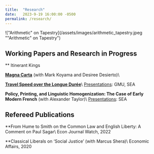 ```yaml
---
title:  "Research"
date:   2023-9-19 16:00:00 -0500
permalink: /research/
---
```


!["Arithmetic" on Tapestry](/assets/images/arithmetic_tapestry.jpeg ""Arithmetic" on Tapestry")

## Working Papers and Research in Progress

** Itinerant Kings

**[Magna Carta](https://papers.ssrn.com/sol3/papers.cfm?abstract_id=4503918)**
(with Mark Koyama and Desiree Desierto)\

**[Travel Speed over the Longue Durée](https://papers.ssrn.com/sol3/papers.cfm?abstract_id=4635304)**\\
<ins>Presentations</ins>: GMU, SEA


**Policy, Printing, and Linguistic Homogenization: The Case of Early Modern French**
(with Alexander Taylor)\\
<ins>Presentations</ins>: SEA 

## Refereed Publications

**From Hume to Smith on the Common Law and English Liberty: A Comment on Paul Sagar\\
Econ Journal Watch, 2022

**Classical Liberals on ‘Social Justice’ (with Marcus Shera)\\
Economic Affairs, 2020
